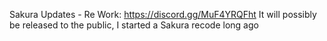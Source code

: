 Sakura Updates - Re Work: https://discord.gg/MuF4YRQFht
It will possibly be released to the public, I started a Sakura recode long ago

